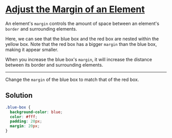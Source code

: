 # [Adjust the Margin of an Element](https://learn.freecodecamp.org/responsive-web-design/basic-css/adjust-the-margin-of-an-element)

An element's `margin` controls the amount of space between an element's `border` and surrounding elements.

Here, we can see that the blue box and the red box are nested within the yellow box. Note that the red box has a bigger `margin` than the blue box, making it appear smaller.

When you increase the blue box's `margin`, it will increase the distance between its border and surrounding elements.

---

Change the `margin` of the blue box to match that of the red box.

## Solution

```css
.blue-box {
  background-color: blue;
  color: #fff;
  padding: 20px;
  margin: 20px;
}
```